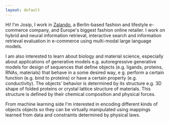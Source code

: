 ```yaml
---
layout: default
---
```


Hi! I'm Josip, I work in [Zalando](http://zalando.com), a Berlin-based fashion and lifestyle e-commerce company, and Europe's biggest fashion online retailer. I work on hybrid and neural information retrieval, interactive search and information retrieval evaluation in e-commerce using multi-modal large language models. 

I am also interested to learn about biology and material science, especially about applications of generative models e.g. autoregressive generative models for design of sequences that define objects (e.g. ligands, proteins, RNAs, materials) that behave in a some desired way, e g. perform a certain function (e.g. bind to proteins) or have a certain property (e.g. conductivity). The objects' behavior is determined by its structure e.g. 3D shape of folded proteins or crystal lattice structure of materials. This structure is defined by their chemical composition and physical forces.

From machine learning side I'm interested in encoding different kinds of objects objects so they can be virtually manipulated using mappings learned from data and constraints determined by physical laws.